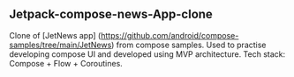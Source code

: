 ## Jetpack-compose-news-App-clone
Clone of [JetNews app] (https://github.com/android/compose-samples/tree/main/JetNews) from compose samples. 
Used to practise developing compose UI and developed using MVP architecture.
Tech stack: Compose + Flow + Coroutines.

